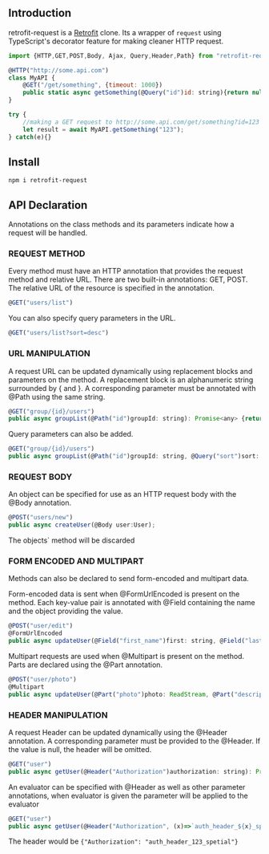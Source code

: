 ## Introduction
retrofit-request is a [Retrofit](https://square.github.io/retrofit/ "Retrofit") clone. Its a wrapper of `request` using TypeScript's decorator feature for making cleaner HTTP request.


```javascript
import {HTTP,GET,POST,Body, Ajax, Query,Header,Path} from "retrofit-request"

@HTTP("http://some.api.com")
class MyAPI {
    @GET("/get/something", {timeout: 1000})
    public static async getSomething(@Query("id")id: string){return null;}
}

try {
    //making a GET request to http://some.api.com/get/something?id=123
    let result = await MyAPI.getSomething("123");
} catch(e){}
```
## Install
```
npm i retrofit-request
```
## API Declaration
Annotations on the class methods and its parameters indicate how a request will be handled.

### REQUEST METHOD
Every method must have an HTTP annotation that provides the request method and relative URL. There are two built-in annotations: GET, POST. The relative URL of the resource is specified in the annotation.
```javascript
@GET("users/list")
```
You can also specify query parameters in the URL.
```javascript
@GET("users/list?sort=desc")
```

### URL MANIPULATION
A request URL can be updated dynamically using replacement blocks and parameters on the method. A replacement block is an alphanumeric string surrounded by { and }. A corresponding parameter must be annotated with @Path using the same string.
```javascript
@GET("group/{id}/users")
public async groupList(@Path("id")groupId: string): Promise<any> {return null;}
```
Query parameters can also be added.
```javascript
@GET("group/{id}/users")
public async groupList(@Path("id")groupId: string, @Query("sort")sort: string): Promise<any>{return null;}
```

### REQUEST BODY
An object can be specified for use as an HTTP request body with the @Body annotation.
```javascript
@POST("users/new")
public async createUser(@Body user:User);
```
The objects` method will be discarded

### FORM ENCODED AND MULTIPART
Methods can also be declared to send form-encoded and multipart data.

Form-encoded data is sent when @FormUrlEncoded is present on the method. Each key-value pair is annotated with @Field containing the name and the object providing the value.
```javascript
@POST("user/edit")
@FormUrlEncoded
public async updateUser(@Field("first_name")first: string, @Field("last_name") last: string): Promise<User>{return null;}
```

Multipart requests are used when @Multipart is present on the method. Parts are declared using the @Part annotation.
```javascript
@POST("user/photo")
@Multipart
public async updateUser(@Part("photo")photo: ReadStream, @Part("description")description: string): Promise<User>{return null;}
```

### HEADER MANIPULATION
A request Header can be updated dynamically using the @Header annotation. A corresponding parameter must be provided to the @Header. If the value is null, the header will be omitted.
```javascript
@GET("user")
public async getUser(@Header("Authorization")authorization: string): Promise<User> {return null;}
```
An evaluator can be specified with @Header as well as other parameter annotations, when evaluator is given the parameter will be applied to the evaluator
```javascript
@GET("user")
public async getUser(@Header("Authorization", (x)=>`auth_header_${x}_spetial`)authorization: string): Promise<User> {return null;}
```
The header would be `{"Authorization": "auth_header_123_spetial"}`
